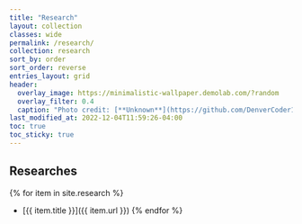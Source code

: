 ```yaml
---
title: "Research"
layout: collection
classes: wide
permalink: /research/
collection: research
sort_by: order
sort_order: reverse
entries_layout: grid
header:
  overlay_image: https://minimalistic-wallpaper.demolab.com/?random
  overlay_filter: 0.4
  caption: "Photo credit: [**Unknown**](https://github.com/DenverCoder1/minimalistic-wallpaper-collection)"
last_modified_at: 2022-12-04T11:59:26-04:00
toc: true
toc_sticky: true
---
```


## Researches
{% for item in site.research %}
- [{{ item.title }}]({{ item.url }})
{% endfor %}
